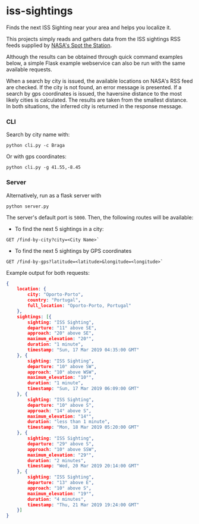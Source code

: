 # iss-sightings

Finds the next ISS Sighting near your area and helps you localize it.

This projects simply reads and gathers data from the ISS sightings RSS feeds supplied by
[NASA's Spot the Station](https://spotthestation.nasa.gov/sightings/).

Although the results can be obtained through quick command examples below, a simple Flask
example webservice can also be run with the same available requests.

When a search by city is issued, the available locations on NASA's RSS feed are checked. If the city is not found, an
error message is presented. If a search by gps coordinates is issued, the haversine distance to the most likely cities
is calculated. The results are taken from the smallest distance. In both situations, the inferred city is returned in
the response message.

### CLI

Search by city name with:
```
python cli.py -c Braga
```

Or with gps coordinates:
```
python cli.py -g 41.55,-8.45
```

### Server
Alternatively, run as a flask server with
```
python server.py
```

The server's default port is `5000`. Then, the following routes will be available:

- To find the next 5 sightings in a city:
```
GET /find-by-city?city=<City Name>`
```

- To find the next 5 sightings by GPS coordinates
```
GET /find-by-gps?latitude=<latitude>&longitude=<longitude>`
```

Example output for both requests:
```json
{
    location: {
        city: "Oporto-Porto",
        country: "Portugal",
        full_location: "Oporto-Porto, Portugal"
    },
    sightings: [{
        sighting: "ISS Sighting",
        departure: "11° above SE",
        approach: "20° above SE",
        maximum_elevation: "20°",
        duration: "1 minute",
        timestamp: "Sun, 17 Mar 2019 04:35:00 GMT"
    }, {
        sighting: "ISS Sighting",
        departure: "10° above SW",
        approach: "10° above WSW",
        maximum_elevation: "10°",
        duration: "1 minute",
        timestamp: "Sun, 17 Mar 2019 06:09:00 GMT"
    }, {
        sighting: "ISS Sighting",
        departure: "10° above S",
        approach: "14° above S",
        maximum_elevation: "14°",
        duration: "less than 1 minute",
        timestamp: "Mon, 18 Mar 2019 05:20:00 GMT"
    }, {
        sighting: "ISS Sighting",
        departure: "29° above S",
        approach: "10° above SSW",
        maximum_elevation: "29°",
        duration: "2 minutes",
        timestamp: "Wed, 20 Mar 2019 20:14:00 GMT"
    }, {
        sighting: "ISS Sighting",
        departure: "13° above E",
        approach: "10° above S",
        maximum_elevation: "19°",
        duration: "4 minutes",
        timestamp: "Thu, 21 Mar 2019 19:24:00 GMT"
    }]
}
```
